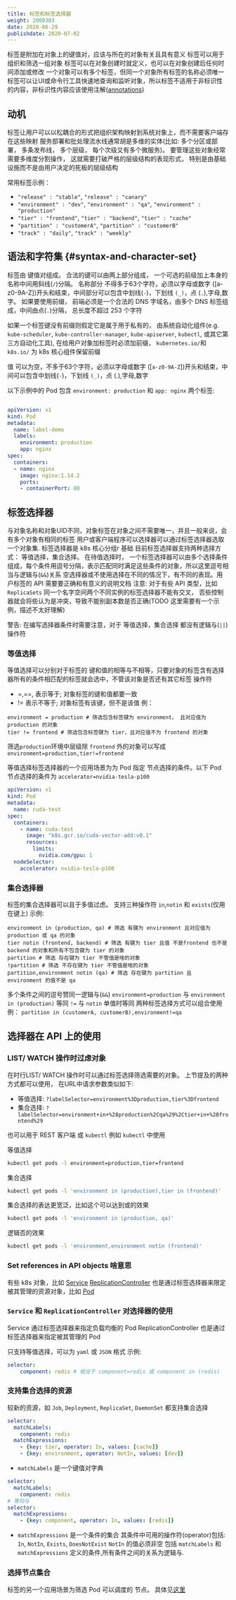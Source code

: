 ```yaml
---
title: 标签和标签选择器
weight: 2000303
date: 2020-06-29
publishdate: 2020-07-02
---
```


标签是附加在对象上的键值对，应该与所在的对象有关且具有意义
标签可以用于组织和筛选一组对象
标签可以在对象创建时就定义，也可以在对象创建后任何时间添加或修改
一个对象可以有多个标签，但同一个对象所有标签的名称必须唯一
标签可以让UI或命令行工具快速地查询和监听对象，所以标签不适用于非标识性的内容，非标识性内容应该使用注解([annotations](../04-annotation/))

## 动机

标签让用户可以以松耦合的形式把组织架构映射到系统对象上，而不需要客户端存在这些映射
服务部署和批处理流水线通常胡是多维的实体(比如: 多个分区或部署， 多条发布线， 多个层级， 每个次级又有多个微服务)。 要管理这些对象经常需要多维度分割操作， 这就需要打破严格的层级结构的表现形式， 特别是由基础设施而不是由用户决定的死板的层级结构

常用标签示例：

- `"release" : "stable"`, `"release" : "canary"`
- `"environment" : "dev"`, `"environment" : "qa"`, `"environment" : "production"`
- `"tier" : "frontend"`, `"tier" : "backend"`, `"tier" : "cache"`
- `"partition" : "customerA"`, `"partition" : "customerB"`
- `"track" : "daily"`, `"track" : "weekly"`

## 语法和字符集 {#syntax-and-character-set}

标签由 键值对组成。 合法的键可以由两上部分组成， 一个可选的前级加上本身的名称中间用斜线(`/`)分隔。
名称部分 不得多于63个字符，必须以字母或数字 ([a-z0-9A-Z])开头和结束，中间部分可以包含中划线(`-`)，下划线 `(_)`，点 (`.`),字母,数字。
如果要使用前缀， 前端必须是一个合法的 DNS 字域名，由多个 DNS 标签组成，中间由点(`.`)分隔， 总长度不超过 253 个字符

如果一个标签键没有前缀则假定它是属于用于私有的，
由系统自动化组件(e.g. `kube-scheduler`, `kube-controller-manager`, `kube-apiserver`, `kubectl`, 或其它第三方自动化工具), 在给用户对象加标签时必须加前缀， `kubernetes.io/`和 `k8s.io/` 为 k8s 核心组件保留前缀

值 可以为空，不多于63个字符，必须以字母或数字 ([`a-z0-9A-Z`])开头和结束，中间可以包含中划线(`-`)，下划线 `(_)`，点 (.),字母,数字

以下示例中的 Pod 包含 `environment: production` 和 `app: nginx` 两个标签:
```yaml

apiVersion: v1
kind: Pod
metadata:
  name: label-demo
  labels:
    environment: production
    app: nginx
spec:
  containers:
  - name: nginx
    image: nginx:1.14.2
    ports:
    - containerPort: 80
```

## 标签选择器

与对象名称和对象UID不同，对象标签在对象之间不需要唯一，并且一般来说，会有多个对象有相同的标签
用户或客户端程序可以选择器可以通过标签选择器选取一个对象集. 标签选择器是 k8s 核心分组r 基础
目前标签选择器支持两种选择方式： 等值选择，集合选择。
在待值选择时， 一个标签选择器可以由多个选择条件组成，每个条件用逗号分隔，表示匹配同时满足这些条件的对象，所以这里逗号相当与逻辑与(`&&`)关系
空选择器或不使用选择在不同的情况下，有不同的表现。用户标签的 API 需要要正确和有意义的说明文档
注意: 对于有些 API 类型，比如 `ReplicaSets` 同一个名字空间两个不同实例的标签选择器不能有交叉， 否些控制器就会将些认为是冲突，导致不能别副本数是否正确(TODO 这里需要有一个示例，描述不太好理解)

警告: 在编写选择器条件时需要注意，对于 等值选择，集合选择 都没有逻辑与(`||`)操作符

### 等值选择

等值选择可以分别对于标签的 键和值的相等与不相等，只要对象的标签含有选择器所有的条件相匹配的标签就会选中，不管该对象是否还有其它标签
操作符
- =,==, 表示等于; 对象标签的键和值都要一致
- != 表示不等于; 对象标签有该键，但不是该值
例：
```
environment = production # 筛选包含标签键为 environment， 且对应值为 production 的对象
tier != frontend # 筛选包含标签键为 tier，且对应值不为 frontend 的对象
```
筛选`production`环境中层级除 `frontend` 外的对象可以写成 `environment=production,tier!=frontend`

等值选择标签选择器的一个应用场景为为 Pod 指定 节点选择的条件。以下 Pod 节点选择的条件为 `accelerator=nvidia-tesla-p100`

```yaml
apiVersion: v1
kind: Pod
metadata:
  name: cuda-test
spec:
  containers:
    - name: cuda-test
      image: "k8s.gcr.io/cuda-vector-add:v0.1"
      resources:
        limits:
          nvidia.com/gpu: 1
  nodeSelector:
    accelerator: nvidia-tesla-p100
```

### 集合选择器

标签的集合选择器可以且于多值过虑。 支持三种操作符 `in`,`notin` 和 `exists`(仅用在键上)
示例:
```
environment in (production, qa) # 筛选 有键为 environment 且对应值为 production 或 qa 的对象
tier notin (frontend, backend) # 筛选 有键为 tier 且值 不是frontend 也不是 backend 的对象和所有不包含键为 tier 的对象
partition # 筛选 存在键为 tier 不管值是啥的对象
!partition # 筛选 不存在键为 tier 不管值是啥的对象
partition,environment notin (qa) # 筛选 存在键为 partition 且 environment 的值不是 qa
```
多个条件之间的逗号赞同一逻辑与(`&&`)
`environment=production` 与 `environment in (production)` 等同
 `!=` 与 `notin` 单值时等同
两种标签选择方式可以组合使用 例： `partition in (customerA, customerB),environment!=qa`

## 选择器在 API 上的使用

### LIST/ WATCH 操作时过虑对象

在时行LIST/ WATCH 操作时可以通过标签选择筛选需要的对象。 上节提及的两种方式都可以使用， 在URL中请求参数类似如下:
- 等值选择: `?labelSelector=environment%3Dproduction,tier%3Dfrontend`
- 集合选择: `?labelSelector=environment+in+%28production%2Cqa%29%2Ctier+in+%28frontend%29`

也可以用于 REST 客户端 或 `kubectl`
例如 `kubectl` 中使用

等值选择
```sh
kubectl get pods -l environment=production,tier=frontend
```
集合选择
```sh
kubectl get pods -l 'environment in (production),tier in (frontend)'
```
集合选择的表达更宽泛，比如这个可以达到或的效果
```sh
kubectl get pods -l 'environment in (production, qa)'
```
逻辑否的效果
```sh
kubectl get pods -l 'environment,environment notin (frontend)'
```
### Set references in API objects 啥意思

有些 k8s 对象，比如 [Service](../../../services-networking/service/) [ReplicationController](../../../03-workloads/01-controllers/01-replicationcontroller/) 也是通过标签选择器来限定被其管理的资源对象，比如 [Pod](../../../03-workloads/00-pods/)

### `Service` 和 `ReplicationController` 对选择器的使用

Service 通过标签选择器来指定负载均衡的 Pod
ReplicationController 也是通过标签选择器来指定被其管理的 Pod

只支持等值选择，可以为 `yaml` 或 `JSON` 格式
示例:
```yaml
selector:
    component: redis # 相当于 component=redis 或 component in (redis)
```

### 支持集合选择的资源

较新的资源，如 `Job`, `Deployment`, `ReplicaSet`, `DaemonSet` 都支持集合选择
```yaml
selector:
  matchLabels:
    component: redis
  matchExpressions:
    - {key: tier, operator: In, values: [cache]}
    - {key: environment, operator: NotIn, values: [dev]}
```
- `matchLabels` 是一个键值对字典
```yaml
selector:
  matchLabels:
    component: redis
# 等同与
selector:
  matchExpressions:
    - {key: component, operator: In, values: [redis]}
```

- `matchExpressions` 是一个条件的集合
其条件中可用的操作符(operator)包括: `In`, `NotIn`, `Exists`, `DoesNotExist`
`NotIn` 的值必须非空
包括 `matchLabels` 和 `matchExpressions` 定义的条件,所有条件之间的关系为逻辑与.

### 选择节点集合

标签的另一个应用场景为筛选 Pod 可以调度的 节点。 具体见[这里](../../../09-scheduling-eviction/02-assign-pod-node/)
